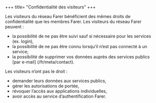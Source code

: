 +++
title= "Confidentialité des visiteurs"
+++

Les visiteurs du réseau Farer bénéficient des mêmes droits de confidentialité que les membres Farer. Les visiteurs du réseau Farer peuvent :
  - la possibilité de ne pas être suivi sauf si nécessaire pour les services (ex. login),
  - la possibilité de ne pas être connu lorsqu’il n’est pas connecté à un service;
  - la possibilité de supprimer vos données auprès des services publics [par e-mail] (/fr/meta/contact).

Les visiteurs n’ont pas le droit :
  - demander leurs données aux services publics,
  - gérer les autorisations de portée,
  - révoquer l’accès aux applications individuelles,
  - avoir accès au service d’authentification Farer.